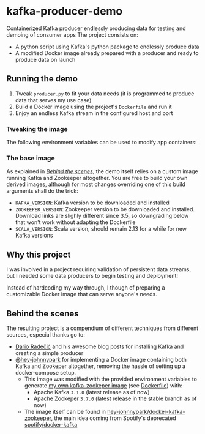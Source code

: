 # kafka-producer-demo
Containerized Kafka producer endlessly producing data for testing and demoing of consumer apps
The project consists on:
- A python script using Kafka's python package to endlessly produce data
- A modified Docker image already prepared with a producer and ready to produce data on launch

## Running the demo

1. Tweak `producer.py` to fit your data needs (it is programmed to produce data that serves my use case)
2. Build a Docker image using the project's `Dockerfile` and run it
3. Enjoy an endless Kafka stream in the configured host and port

### Tweaking the image
The following environment variables can be used to modify app containers:


### The base image
As explained in [_Behind the scenes_](#behind-the-scenes), the demo itself relies on a custom image running Kafka and Zookeeper altogether. You are free to build your own derived images, although for most changes overriding one of this build arguments shall do the trick:
- `KAFKA_VERSION`: Kafka version to be downloaded and installed
- `ZOOKEEPER_VERSION`: Zookeeper version to be downloaded and installed. Download links are slighly different since 3.5, so downgrading below that won't work without adapting the Dockerfile
- `SCALA_VERSION`: Scala version, should remain 2.13 for a while for new Kafka versions

## Why this project
I was involved in a project requiring validation of persistent data streams, but I needed some data producers to begin testing and deployment!

Instead of hardcoding my way through, I though of preparing a customizable Docker image that can serve anyone's needs.

## Behind the scenes
The resulting project is a compendium of different techniques from different sources,
especial thanks go to:
- [Dario Radečić](https://betterdatascience.com/author/dario/) and his awesome blog posts for installing Kafka and creating a simple producer
- [@hey-johnnypark](https://github.com/hey-johnnypark) for implementing a Docker image containing both Kafka and Zookeper altogether, removing the hassle of setting up a docker-compose setup.
  * This image was modified with the provided environment variables to generate [my own kafka-zookeper image](https://hub.docker.com/r/ulitol97/kafka-zookeeper) (see [Dockerfile](https://github.com/ulitol97/kafka-producer-demo/blob/main/Dockerfile_kafka-zookeper)) with:
    - Apache Kafka `3.1.0` (latest release as of now)
    - Apache Zookeper `3.7.0` (latest release in the stable branch as of now)
  * The image itself can be found in [hey-johnnypark/docker-kafka-zookeeper](https://github.com/hey-johnnypark/docker-kafka-zookeeper), the main idea coming from Spotify's deprecated [spotify/docker-kafka](https://github.com/spotify/docker-kafka)
